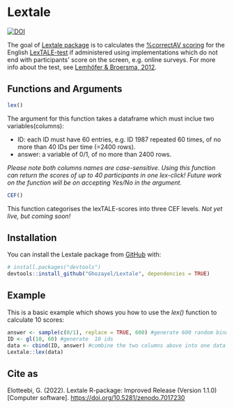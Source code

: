 
# Lextale

<!-- badges: start -->
[![DOI](https://zenodo.org/badge/525854071.svg)](https://zenodo.org/badge/latestdoi/525854071)
<!-- badges: end -->

The goal of [Lextale package](https://ghozayel.github.io/Lextale/) is to calculates the [%correctAV scoring](https://www.lextale.com/scoring.html) for the English [LexTALE-test](www.lextale.com) if administered using implementations which do not end with participants' score on the screen, e.g. online surveys. For more info about the test, see [Lemhöfer & Broersma, 2012](https://www.lextale.com/pdf/Lemhofer_Broersma_2012.pdf).

## Functions and Arguments

``` r
lex()
```
The argument for this function takes a dataframe which must inclue two variables(columns):
- ID: each ID must have 60 entries, e.g. ID 1987 repeated 60 times, of no more than 40 IDs per time (=2400 rows).
- answer: a variable of 0/1, of no more than 2400 rows. 

*Please note both columns names are case-sensitive.
Using this function can return the scores of up to 40 participants in one lex-click!
Future work on the function will be on accepting *Yes/No* in the argument.* 

``` r
CEF()
```
This function categorises the lexTALE-scores into three CEF levels. *Not yet live, but coming soon!*


## Installation

You can install the Lextale package from [GitHub](https://github.com/) with:

``` r
# install.packages("devtools")
devtools::install_github("Ghozayel/Lextale", dependencies = TRUE)
```

## Example

This is a basic example which shows you how to use the *lex()* function to calculate 10 scores:

``` r
answer <- sample(c(0/1), replace = TRUE, 600) #generate 600 random binary responses
ID <- gl(10, 60) #generate  10 ids
data <- cbind(ID, answer) #combine the two columns above into one data
Lextale::lex(data)
```

## Cite as

Elotteebi, G. (2022). Lextale R-package: Improved Release (Version 1.1.0)[Computer software]. https://doi.org/10.5281/zenodo.7017230
